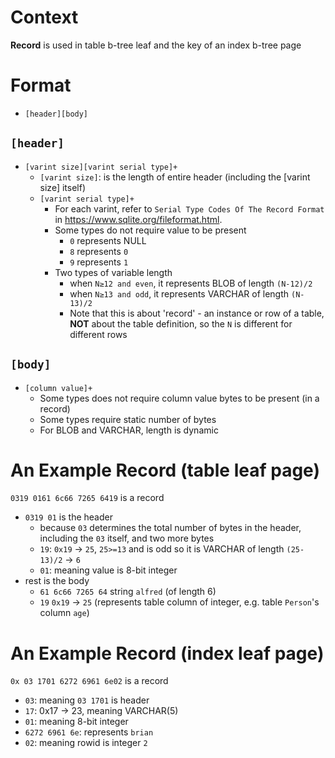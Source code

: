 # Context
**Record** is used in table b-tree leaf and the key of an index b-tree page

# Format
- `[header][body]`

## `[header]`
- `[varint size][varint serial type]+`
  - `[varint size]`: is the length of entire header (including the [varint size] itself)
  - `[varint serial type]+`
    - For each varint, refer to `Serial Type Codes Of The Record Format` in https://www.sqlite.org/fileformat.html.
    - Some types do not require value to be present
      - `0` represents NULL
      - `8` represents `0`
      - `9` represents `1`
    - Two types of variable length
      - when `N≥12 and even`, it represents BLOB of length `(N-12)/2`
      - when `N≥13 and odd`, it represents VARCHAR of length `(N-13)/2`
      - Note that this is about 'record' - an instance or row of a table, **NOT** about the table definition, so the `N` is different for different rows

## `[body]`
- `[column value]+`
  - Some types does not require column value bytes to be present (in a record)
  - Some types require static number of bytes
  - For BLOB and VARCHAR, length is dynamic

# An Example Record (table leaf page)
`0319 0161 6c66 7265 6419` is a record
- `0319 01` is the header
  - because `03` determines the total number of bytes in the header, including the `03` itself, and two more bytes
  - `19`: `0x19` -> `25`, `25>=13` and is odd so it is VARCHAR of length `(25-13)/2` -> `6`
  - `01`: meaning value is 8-bit integer
- rest is the body
  - `61 6c66 7265 64` string `alfred` (of length 6)
  - `19` `0x19` -> `25` (represents table column of integer, e.g. table `Person`'s column `age`)

# An Example Record (index leaf page)
`0x 03 1701 6272 6961 6e02` is a record
- `03`: meaning `03 1701` is header
- `17`: 0x17 -> 23, meaning VARCHAR(5)
- `01`: meaning 8-bit integer
- `6272 6961 6e`: represents `brian`
- `02`: meaning rowid is integer `2`
